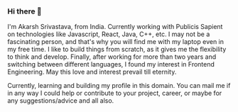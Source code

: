 ### Hi there 👋

I'm Akarsh Srivastava, from India. Currently working with Publicis Sapient on technologies like Javascript, React, Java, C++, etc. I may not be a fascinating person, and that's why you will find me with my laptop even in my free time. I like to build things from scratch, as it gives me the flexibility to think and develop. Finally, after working for more than two years and switching between different languages, I found my interest in Frontend Engineering. May this love and interest prevail till eternity.

Currently, learning and building my profile in this domain. You can mail me if in any way I could help or contribute to your project, career, or maybe for any suggestions/advice and all also. 
